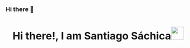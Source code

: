 ### Hi there 👋

<h1 align="center"><b>Hi there!, I am Santiago Sáchica</b><img src="https://media.giphy.com/media/hvRJCLFzcasrR4ia7z/giphy.gif" width="35"></h1>

<!--
**Slimex84/Slimex84** is a ✨ _special_ ✨ repository because its `README.md` (this file) appears on your GitHub profile.

Here are some ideas to get you started:

- 🔭 I’m currently working on ...
- 🌱 I’m currently learning ...
- 👯 I’m looking to collaborate on ...
- 🤔 I’m looking for help with ...
- 💬 Ask me about ...
- 📫 How to reach me: ...
- 😄 Pronouns: ...
- ⚡ Fun fact: ...
-->

